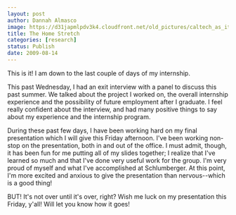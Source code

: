 ```yaml
---
layout: post
author: Dannah Almasco
image: https://d31japmlpdv3k4.cloudfront.net/old_pictures/caltech_as_it_happens/6a0105349b8251970b0120a54a0216970c.jpg
title: The Home Stretch
categories: [research]
status: Publish
date: 2009-08-14
---
```



This is it! I am down to the last couple of days of my internship.

This past Wednesday, I had an exit interview with a panel to discuss
this past summer. We talked about the project I worked on, the overall
internship experience and the possibility of future employment after I
graduate. I feel really confident about the interview, and had many positive things to say about my experience and the internship program.

During these past few days, I have been working hard on my final presentation which I will give this Friday afternoon. I've been working non-stop on the presentation, both in and out of the office. I must admit, though, it has been fun for me putting all of my slides together; I realize that I've learned so much and that I've done very useful work for the group. I'm very proud of myself and what I've accomplished at Schlumberger. At this point, I'm more excited and anxious to give the presentation than nervous--which is a good thing!

BUT! It's not over until it's over, right? Wish me luck on my presentation this Friday, y'all! Will let you know how it goes!

